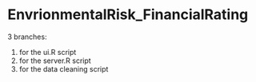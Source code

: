 # EnvrionmentalRisk_FinancialRating

3 branches:
1) for the ui.R script
2) for the server.R script
3) for the data cleaning script

